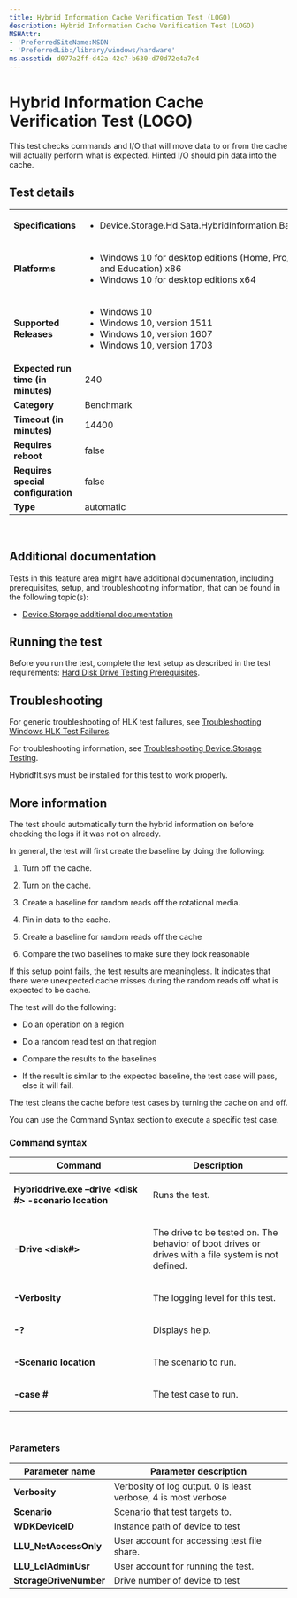 ```yaml
---
title: Hybrid Information Cache Verification Test (LOGO)
description: Hybrid Information Cache Verification Test (LOGO)
MSHAttr:
- 'PreferredSiteName:MSDN'
- 'PreferredLib:/library/windows/hardware'
ms.assetid: d077a2ff-d42a-42c7-b630-d70d72e4a7e4
---
```


# <span id="p_hlk_test.b2759ddd-c50f-4ccf-b67c-07f8370f98e6"></span>Hybrid Information Cache Verification Test (LOGO)


This test checks commands and I/O that will move data to or from the cache will actually perform what is expected. Hinted I/O should pin data into the cache.

## <span id="Test_details"></span><span id="test_details"></span><span id="TEST_DETAILS"></span>Test details


<table>
<colgroup>
<col width="50%" />
<col width="50%" />
</colgroup>
<tbody>
<tr class="odd">
<td><strong>Specifications</strong></td>
<td><ul>
<li>Device.Storage.Hd.Sata.HybridInformation.BasicFunction</li>
</ul></td>
</tr>
<tr class="even">
<td><strong>Platforms</strong></td>
<td><ul>
<li>Windows 10 for desktop editions (Home, Pro, Enterprise, and Education) x86</li>
<li>Windows 10 for desktop editions x64</li>
</ul></td>
</tr>
<tr class="odd">
<td><strong>Supported Releases</strong></td>
<td><ul>
<li>Windows 10</li>
<li>Windows 10, version 1511</li>
<li>Windows 10, version 1607</li>
<li>Windows 10, version 1703</li>
</ul></td>
</tr>
<tr class="even">
<td><strong>Expected run time (in minutes)</strong></td>
<td>240</td>
</tr>
<tr class="odd">
<td><strong>Category</strong></td>
<td>Benchmark</td>
</tr>
<tr class="even">
<td><strong>Timeout (in minutes)</strong></td>
<td>14400</td>
</tr>
<tr class="odd">
<td><strong>Requires reboot</strong></td>
<td>false</td>
</tr>
<tr class="even">
<td><strong>Requires special configuration</strong></td>
<td>false</td>
</tr>
<tr class="odd">
<td><strong>Type</strong></td>
<td>automatic</td>
</tr>
</tbody>
</table>

 

## <span id="Additional_documentation"></span><span id="additional_documentation"></span><span id="ADDITIONAL_DOCUMENTATION"></span>Additional documentation


Tests in this feature area might have additional documentation, including prerequisites, setup, and troubleshooting information, that can be found in the following topic(s):

-   [Device.Storage additional documentation](device-storage-additional-documentation.md)

## <span id="Running_the_test"></span><span id="running_the_test"></span><span id="RUNNING_THE_TEST"></span>Running the test


Before you run the test, complete the test setup as described in the test requirements: [Hard Disk Drive Testing Prerequisites](hard-disk-drive-testing-prerequisites.md).

## <span id="Troubleshooting"></span><span id="troubleshooting"></span><span id="TROUBLESHOOTING"></span>Troubleshooting


For generic troubleshooting of HLK test failures, see [Troubleshooting Windows HLK Test Failures](..\user\troubleshooting-windows-hlk-test-failures.md).

For troubleshooting information, see [Troubleshooting Device.Storage Testing](troubleshooting-devicestorage-testing.md).

Hybridflt.sys must be installed for this test to work properly.

## <span id="More_information"></span><span id="more_information"></span><span id="MORE_INFORMATION"></span>More information


The test should automatically turn the hybrid information on before checking the logs if it was not on already.

In general, the test will first create the baseline by doing the following:

1.  Turn off the cache.

2.  Turn on the cache.

3.  Create a baseline for random reads off the rotational media.

4.  Pin in data to the cache.

5.  Create a baseline for random reads off the cache

6.  Compare the two baselines to make sure they look reasonable

If this setup point fails, the test results are meaningless. It indicates that there were unexpected cache misses during the random reads off what is expected to be cache.

The test will do the following:

-   Do an operation on a region

-   Do a random read test on that region

-   Compare the results to the baselines

-   If the result is similar to the expected baseline, the test case will pass, else it will fail.

The test cleans the cache before test cases by turning the cache on and off.

You can use the Command Syntax section to execute a specific test case.

### <span id="Command_syntax"></span><span id="command_syntax"></span><span id="COMMAND_SYNTAX"></span>Command syntax

<table>
<colgroup>
<col width="50%" />
<col width="50%" />
</colgroup>
<thead>
<tr class="header">
<th>Command</th>
<th>Description</th>
</tr>
</thead>
<tbody>
<tr class="odd">
<td><p><strong>Hybriddrive.exe –drive &lt;disk #&gt; -scenario location</strong></p></td>
<td><p>Runs the test.</p></td>
</tr>
<tr class="even">
<td><p><strong>-Drive &lt;disk#&gt;</strong></p></td>
<td><p>The drive to be tested on. The behavior of boot drives or drives with a file system is not defined.</p></td>
</tr>
<tr class="odd">
<td><p><strong>-Verbosity</strong></p></td>
<td><p>The logging level for this test.</p></td>
</tr>
<tr class="even">
<td><p><strong>-?</strong></p></td>
<td><p>Displays help.</p></td>
</tr>
<tr class="odd">
<td><p><strong>-Scenario location</strong></p></td>
<td><p>The scenario to run.</p></td>
</tr>
<tr class="even">
<td><p><strong>-case #</strong></p></td>
<td><p>The test case to run.</p></td>
</tr>
</tbody>
</table>

 

### <span id="Parameters"></span><span id="parameters"></span><span id="PARAMETERS"></span>Parameters

| Parameter name         | Parameter description                                          |
|------------------------|----------------------------------------------------------------|
| **Verbosity**          | Verbosity of log output. 0 is least verbose, 4 is most verbose |
| **Scenario**           | Scenario that test targets to.                                 |
| **WDKDeviceID**        | Instance path of device to test                                |
| **LLU\_NetAccessOnly** | User account for accessing test file share.                    |
| **LLU\_LclAdminUsr**   | User account for running the test.                             |
| **StorageDriveNumber** | Drive number of device to test                                 |

 

 

 






